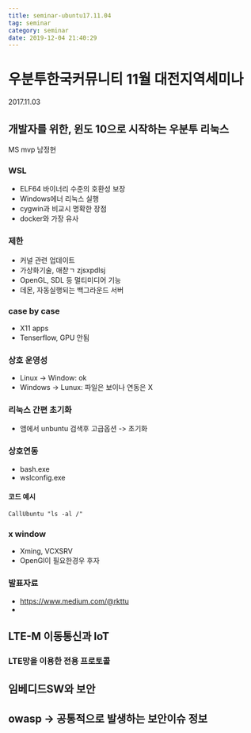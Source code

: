 ```yaml
---
title: seminar-ubuntu17.11.04
tag: seminar
category: seminar
date: 2019-12-04 21:40:29
---
```

# 우분투한국커뮤니티 11월 대전지역세미나
2017.11.03
## 개발자를 위한, 윈도 10으로 시작하는 우분투 리눅스
MS mvp 남정현
### WSL
- ELF64 바이너리 수준의 호환성 보장
- Windows에너 리눅스 실행
- cygwin과 비교시 명확한 장점
- docker와 가장 유사
### 제한
- 커널 관련 업데이트
- 가상화기술, 애찯ㄱ zjsxpdlsj
- OpenGL, SDL 등 멀티미디어 기능
- 데몬, 자동실행되는 백그라운드 서버
### case by case
- X11 apps
- Tenserflow, GPU 안됨
### 상호 운영성
- Linux -> Window: ok
- Windows -> Lunux: 파일은 보이나 연동은 X
### 리눅스 간편 초기화
- 앰에서 unbuntu 검색후 고급옵션 -> 초기화
### 상호연동
- bash.exe
- wslconfig.exe
#### 코드 예시
```
CallUbuntu "ls -al /"
``` 
### x window
- Xming, VCXSRV
- OpenGl이 필요한경우 후자
### 발표자료
- https://www.medium.com/@rkttu
- 
## LTE-M 이동통신과 IoT
### LTE망을 이용한 전용 프로토콜
## 임베디드SW와 보안
## owasp -> 공통적으로 발생하는 보안이슈 정보